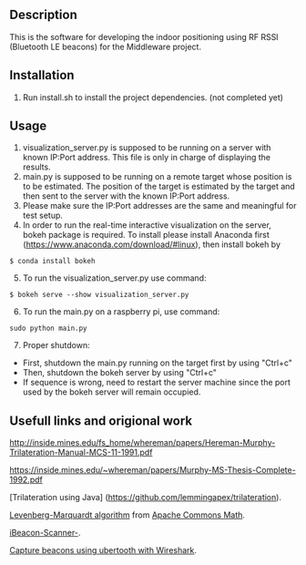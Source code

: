 ## Description
This is the software for developing the indoor positioning using RF RSSI (Bluetooth LE beacons) for the Middleware project.


## Installation
1. Run install.sh to install the project dependencies. (not completed yet)

## Usage

1. visualization_server.py is supposed to be running on a server with known IP:Port address. This file is only in charge of displaying the results.
2. main.py is supposed to be running on a remote target whose position is to be estimated. The position of the target is estimated by the target and then sent to the server with the known IP:Port address.
3. Please make sure the IP:Port addresses are the same and meaningful for test setup.
4. In order to run the real-time interactive visualization on the server, bokeh package is required. To install please install Anaconda first (https://www.anaconda.com/download/#linux), then install bokeh by
```
$ conda install bokeh
```
5. To run the visualization_server.py use command:
```
$ bokeh serve --show visualization_server.py
```
6. To run the main.py on a raspberry pi, use command:
```
sudo python main.py
```

7. Proper shutdown:
  - First, shutdown the main.py running on the target first by using "Ctrl+c"
  - Then, shutdown the bokeh server by using "Ctrl+c"
  - If sequence is wrong, need to restart the server machine since the port used by the bokeh server will remain occupied.


## Usefull links and origional work

http://inside.mines.edu/fs_home/whereman/papers/Hereman-Murphy-Trilateration-Manual-MCS-11-1991.pdf

https://inside.mines.edu/~whereman/papers/Murphy-MS-Thesis-Complete-1992.pdf


[Trilateration using Java] (https://github.com/lemmingapex/trilateration).

[Levenberg-Marquardt algorithm](http://en.wikipedia.org/wiki/Levenberg%E2%80%93Marquardt_algorithm) from [Apache Commons Math](http://commons.apache.org/proper/commons-math/).

[iBeacon-Scanner-](https://github.com/switchdoclabs/iBeacon-Scanner-).

[Capture beacons using ubertooth with Wireshark](https://github.com/greatscottgadgets/ubertooth/wiki/Capturing-BLE-in-Wireshark).
